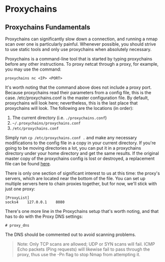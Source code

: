 # Proxychains

## Proxychains Fundamentals

Proxychains can significantly slow down a connection, and running a nmap scan over one is particularly painful. Whenever possible, you should strive to use static tools and only use proxychains when absolutely necessary.

Proxychains is a command-line tool that is started by typing proxychains before any other instructions. To proxy netcat through a proxy, for example, you may use the command:

```text
proxychains nc <IP> <PORT>
```

It's worth noting that the command above does not include a proxy port. Because proxychains read their parameters from a config file, this is the case. /etc/proxychains.conf is the master configuration file. By default, proxychains will look here; nevertheless, this is the last place that proxychains will look. The following are the locations \(in order\):

1. The current directory \(i.e. `./proxychains.conf`\) 
2. `~/.proxychains/proxychains.conf` 
3.  `/etc/proxychains.conf`

Simply run `cp /etc/proxychains.conf .` and make any necessary modifications to the config file in a copy in your current directory. If you're going to be moving directories a lot, you can put it in a proxychains directory under your home directory and get the same results. If the original master copy of the proxychains config is lost or destroyed, a replacement file can be found [here](https://raw.githubusercontent.com/haad/proxychains/master/src/proxychains.conf).

There is only one section of significant interest to us at this time: the proxy's servers, which are located near the bottom of the file. You can set up multiple servers here to chain proxies together, but for now, we'll stick with just one proxy:

```text
[ProxyList]
socks4    127.0.0.1    8080
```

There's one more line in the Proxychains setup that's worth noting, and that has to do with the Proxy DNS settings:

```text
# proxy_dns
```

The DNS should be commented out to avoid scanning problems.

> Note: Only TCP scans are allowed; UDP or SYN scans will fail. ICMP Echo packets \(Ping requests\) will likewise fail to pass through the proxy, thus use the -Pn flag to stop Nmap from attempting it.







